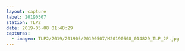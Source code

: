 ```yaml
---
layout: capture
label: 20190507
station: TLP2
date: 2019-05-08 01:48:29
capturas:
  - imagem: TLP2/2019/201905/20190507/M20190508_014829_TLP_2P.jpg
---
```

